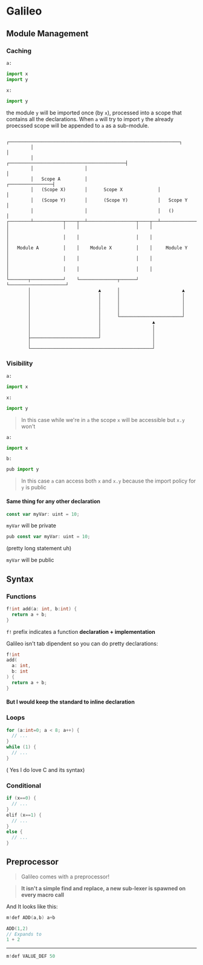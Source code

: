 # Galileo

## Module Management

### Caching

`a:`

```py
import x
import y
```

`x:`

```py
import y
```

the module `y` will be imported once (by `x`), processed into a scope that contains all the declarations.
When `a` will try to import `y` the already proecssed scope will be appended to `a` as a sub-module.

```
         ┌───────────────────────────────────────────────────────────────┐
         │                                                               │
         │                   ┌───────────────────────────────────────────┤
         │                   │                                           │
         │   Scope A         │                          ┌────────────────┤
         │   (Scope X)       │      Scope X             │                │
         │   (Scope Y)       │      (Scope Y)           │   Scope Y      │
         │                   │                          │   ()           │
┌────────┴───────────┬────┬──┴──────────────────┬────┬──┴────────────────┴─┐
│                    │    │                     │    │                     │
│                    │    │                     │    │                     │
│   Module A         │    │    Module X         │    │     Module Y        │
│                    │    │                     │    │                     │
│                    │    │                     │    │                     │
└───────┬────────────┘    └──────────────┬──────┘    └─────────────────────┘
        │                         ▲      │                       ▲
        │                         │      │                       │
        │                         │      │                       │
        │                         │      │                       │
        │                         │      │                       │
        │                         │      └───────────────────────┘
        │                         │                   ▲
        │                         │                   │
        │                         │                   │
        ├─────────────────────────┘                   │
        │                                             │
        └─────────────────────────────────────────────┘
```

### Visibility

`a:`

```py
import x
```

`x:`

```py
import y
```

> In this case while we're in `a` the scope `x` will be accessible but `x.y` won't

`a:`

```py
import x
```

`b:`

```py
pub import y
```

> In this case `a` can access both `x` and `x.y` because the import policy for `y` is public

#### Same thing for any other declaration

```ts
const var myVar: uint = 10;
```

`myVar` will be private

```ts
pub const var myVar: uint = 10;
```

(pretty long statement uh)

`myVar` will be public

## Syntax

### Functions

```c
f!int add(a: int, b:int) {
  return a + b;
}
```

`f!` prefix indicates a function **declaration + implementation**

Galileo isn't tab dipendent so you can do pretty declarations:

```c
f!int
add(
  a: int,
  b: int
) {
  return a + b;
}
```

#### But I would keep the standard to inline declaration

### Loops

```c
for (a:int=0; a < 8; a++) {
  // ...
}
while (1) {
  // ...
}
```

( Yes I do love C and its syntax)

### Conditional

```c
if (x==0) {
  // ...
}
elif (x==1) {
  // ...
}
else {
  // ...
}
```

## Preprocessor

> Galileo comes with a preprocessor!

> **It isn't a simple find and replace, a new sub-lexer is spawned on every macro call**

And It looks like this:

```c
m!def ADD(a,b) a+b
```

```c
ADD(1,2)
// Expands to
1 + 2
```

---

```c
m!def VALUE_DEF 50
```
